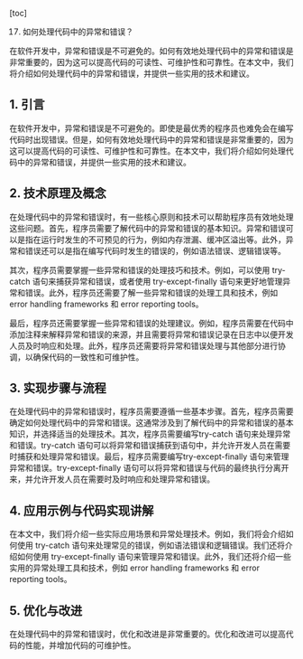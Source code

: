 
[toc]                    
                
                
17. 如何处理代码中的异常和错误？

在软件开发中，异常和错误是不可避免的。如何有效地处理代码中的异常和错误是非常重要的，因为这可以提高代码的可读性、可维护性和可靠性。在本文中，我们将介绍如何处理代码中的异常和错误，并提供一些实用的技术和建议。

## 1. 引言

在软件开发中，异常和错误是不可避免的。即使是最优秀的程序员也难免会在编写代码时出现错误。但是，如何有效地处理代码中的异常和错误是非常重要的，因为这可以提高代码的可读性、可维护性和可靠性。在本文中，我们将介绍如何处理代码中的异常和错误，并提供一些实用的技术和建议。

## 2. 技术原理及概念

在处理代码中的异常和错误时，有一些核心原则和技术可以帮助程序员有效地处理这些问题。首先，程序员需要了解代码中的异常和错误的基本知识。异常和错误可以是指在运行时发生的不可预见的行为，例如内存泄漏、缓冲区溢出等。此外，异常和错误还可以是指在编写代码时发生的错误的，例如语法错误、逻辑错误等。

其次，程序员需要掌握一些异常和错误的处理技巧和技术。例如，可以使用 try-catch 语句来捕获异常和错误，或者使用 try-except-finally 语句来更好地管理异常和错误。此外，程序员还需要了解一些异常和错误的处理工具和技术，例如 error handling frameworks 和 error reporting tools。

最后，程序员还需要掌握一些异常和错误的处理建议。例如，程序员需要在代码中添加注释来解释异常和错误的来源，并且需要将异常和错误记录在日志中以便开发人员及时响应和处理。此外，程序员还需要将异常和错误处理与其他部分进行协调，以确保代码的一致性和可维护性。

## 3. 实现步骤与流程

在处理代码中的异常和错误时，程序员需要遵循一些基本步骤。首先，程序员需要确定如何处理代码中的异常和错误。这通常涉及到了解代码中的异常和错误的基本知识，并选择适当的处理技术。其次，程序员需要编写try-catch 语句来处理异常和错误。try-catch 语句可以将异常和错误捕获到语句中，并允许开发人员在需要时捕获和处理异常和错误。最后，程序员需要编写try-except-finally 语句来管理异常和错误。try-except-finally 语句可以将异常和错误与代码的最终执行分离开来，并允许开发人员在需要时及时响应和处理异常和错误。

## 4. 应用示例与代码实现讲解

在本文中，我们将介绍一些实际应用场景和异常处理技术。例如，我们将会介绍如何使用 try-catch 语句来处理常见的错误，例如语法错误和逻辑错误。我们还将介绍如何使用 try-except-finally 语句来管理异常和错误。此外，我们还将介绍一些实用的异常处理工具和技术，例如 error handling frameworks 和 error reporting tools。

## 5. 优化与改进

在处理代码中的异常和错误时，优化和改进是非常重要的。优化和改进可以提高代码的性能，并增加代码的可维护性。

